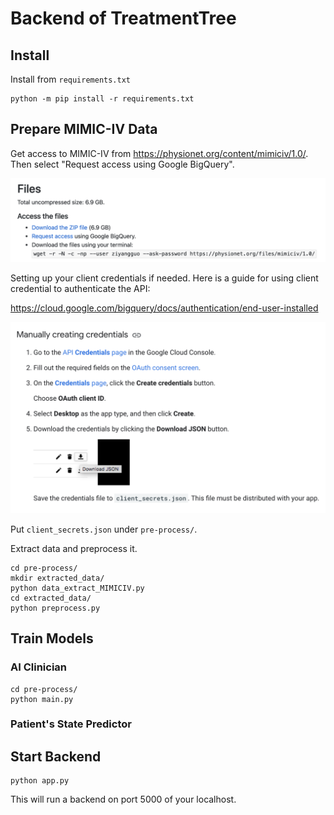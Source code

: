 # Backend of TreatmentTree

## Install

   Install from `requirements.txt`
   ```
   python -m pip install -r requirements.txt
   ```

## Prepare MIMIC-IV Data

Get access to MIMIC-IV from https://physionet.org/content/mimiciv/1.0/. Then select "Request access using Google BigQuery".

<img src="./assets/access_to_mimiciv.png"/>

Setting up your client credentials if needed. Here is a guide for using client credential to authenticate the API:

https://cloud.google.com/bigquery/docs/authentication/end-user-installed

<img src="./assets/manually_creating_credentials.png"/>

Put `client_secrets.json` under `pre-process/`.

Extract data and preprocess it.

```shell
cd pre-process/
mkdir extracted_data/
python data_extract_MIMICIV.py
cd extracted_data/
python preprocess.py
```

## Train Models

### AI Clinician

```shell
cd pre-process/
python main.py
```

### Patient's State Predictor



## Start Backend

```
python app.py
```

This will run a backend on port 5000 of your localhost.